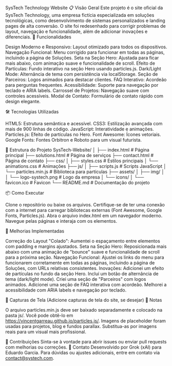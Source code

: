 SysTech Technology Website
📋 Visão Geral
Este projeto é o site oficial da SysTech Technology, uma empresa fictícia especializada em soluções tecnológicas, como desenvolvimento de sistemas personalizados e landing pages de alta conversão. O site foi redesenhado para corrigir problemas de layout, navegação e funcionalidade, além de adicionar inovações e diferenciais.
🚀 Funcionalidades

Design Moderno e Responsivo: Layout otimizado para todos os dispositivos.
Navegação Funcional: Menu corrigido para funcionar em todas as páginas, incluindo a página de Soluções.
Seta na Seção Hero: Ajustada para ficar mais abaixo, com animação suave e funcionalidade de scroll.
Efeito de Partículas: Fundo interativo na seção Hero usando particles.js.
Dark/Light Mode: Alternância de tema com persistência via localStorage.
Seção de Parceiros: Logos animados para destacar clientes.
FAQ Interativo: Acordeão para perguntas frequentes.
Acessibilidade: Suporte para navegação por teclado e ARIA labels.
Carrossel de Projetos: Navegação suave com controles acessíveis.
Modal de Contato: Formulário de contato rápido com design elegante.

🛠️ Tecnologias Utilizadas

HTML5: Estrutura semântica e acessível.
CSS3: Estilização avançada com mais de 900 linhas de código.
JavaScript: Interatividade e animações.
Particles.js: Efeito de partículas no Hero.
Font Awesome: Ícones vetoriais.
Google Fonts: Fontes Orbitron e Roboto para um visual futurista.

📂 Estrutura do Projeto
SysTech-Website/
│
├── index.html           # Página principal
├── solutions.html       # Página de serviços
├── contact.html         # Página de contato
├── css/
│   ├── styles.css       # Estilos principais
│   └── animations.css   # Animações
├── js/
│   ├── scripts.js       # Scripts JavaScript
│   └── particles.min.js # Biblioteca para partículas
├── assets/
│   ├── img/
│   │   └── logo-systech.png  # Logo da empresa
│   └── icons/
│       └── favicon.ico       # Favicon
└── README.md            # Documentação do projeto

📦 Como Executar

Clone o repositório ou baixe os arquivos.
Certifique-se de ter uma conexão com a internet para carregar bibliotecas externas (Font Awesome, Google Fonts, Particles.js).
Abra o arquivo index.html em um navegador moderno.
Navegue pelas páginas e interaja com os elementos.

🔧 Melhorias Implementadas

Correção do Layout "Colado": Aumentei o espaçamento entre elementos com padding e margins ajustados.
Seta na Seção Hero: Reposicionada mais abaixo com uma animação de "bounce" suave e funcionalidade de scroll para a próxima seção.
Navegação Funcional: Ajustei os links do menu para funcionarem corretamente em todas as páginas, incluindo a página de Soluções, com URLs relativas consistentes.
Inovações:
Adicionei um efeito de partículas no fundo da seção Hero.
Incluí um botão de alternância de tema (dark/light mode).
Criei uma seção de "Parceiros" com logos animados.
Adicionei uma seção de FAQ interativa com acordeão.
Melhorei a acessibilidade com ARIA labels e navegação por teclado.



📸 Capturas de Tela
(Adicione capturas de tela do site, se desejar)
📝 Notas

O arquivo particles.min.js deve ser baixado separadamente e colocado na pasta js/. Você pode obtê-lo em https://vincentgarreau.github.io/particles.js/.
Imagens de placeholder foram usadas para projetos, blog e fundos parallax. Substitua-as por imagens reais para um visual mais profissional.

🤝 Contribuições
Sinta-se à vontade para abrir issues ou enviar pull requests com melhorias ou correções.
📧 Contato
Desenvolvido por Grok (xAI) para Eduardo Garcia. Para dúvidas ou ajustes adicionais, entre em contato via contact@systech.com.
